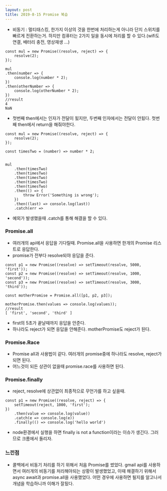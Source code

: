```yaml
---
layout: post
title: 2019-8-15 Promise 복습
---
```


- 비동기 : 멀티태스킹, 한가지 이상의 것을 한번에 처리하는게 아니라 단지 스위치를 빠르게 전환하는거. 하지만 컴퓨터는 2가지 일을 동시에 처리를 할 수 있다.(wifi도 연결, 배터리 충전, 영상재생 ...)

```
const mul = new Promise((resolve, reject) => {
    resolve(2);
});

mul
.then(number => {
    console.log(number * 2);
})
.then(otherNumber => {
    console.log(otherNumber * 2);
})
//result
4
NaN
```

- 첫번째 then에서는 인자가 전달이 됬지만, 두번째 인자에서는 전달이 안됬다. 첫번째 then에서 return을 해줘야한다.

```
const mul = new Promise((resolve, reject) => {
    resolve(2);
});

const timesTwo = (number) => number * 2;


mul
    .then(timesTwo)
    .then(timesTwo)
    .then(timesTwo)
    .then(timesTwo)
    .then(timesTwo)
    .then(() => {
        throw Error('Something is wrong');
    })
    .then((last) => console.log(last))
    .catch(err =>
```

- 예외가 발생했을때 .catch를 통해 해결을 할 수 있다.

### Promise.all

- 여러개의 api에서 응답을 기다릴때. Promise.all을 사용하면 한개의 Promise 리스트로 응답한다.
- promise가 전부다 resolve되야 응답을 준다.

```
const p1 = new Promise((resolve) => setTimeout(resolve, 5000, 'first'));
const p2 = new Promise((resolve) => setTimeout(resolve, 1000, 'second'));
const p3 = new Promise((resolve) => setTimeout(resolve, 3000, 'third'));

const motherPromise = Promise.all([p1, p2, p3]);

motherPromise.then(values => console.log(values));
//result
[ 'first', 'second', 'third' ]
```

- first의 5초가 끝날때까지 응답을 안준다.
- 하나라도 reject가 되면 응답을 안해준다. motherPromise도 reject가 된다.

### Promise.Race

- Promise all과 사용법이 같다. 여러개의 promise중에 하나라도 resolve, reject가 되면 된다.
- 어느것이 되든 상관이 없을때 promise.race를 사용하면 된다.

### Promise.finally

- reject, resolve에 상관없이 최종적으로 무언가를 하고 싶을때.

```
const p1 = new Promise((resolve, reject) => {
    setTimeout(reject, 1000, 'first');
})
    .then(value => console.log(value))
    .catch(e => console.log(e))
    .finally(() => console.log('hello world')
```

- node환경에서 실행을 하면 finally is not a function이라는 이슈가 생긴다. 그러므로 크롬에서 돌리자.

### 느낀점

- 콜백에서 비동기 처리를 하기 위해서 처음 Promise를 썼었다. gmail api를 사용하면서 여러개의 비동기를 처리해야되는 상황이 발생했었고, 이때 해결하기 위해서 async await과 promise.all을 사용했었다. 어떤 경우에 사용하면 될지를 알고나서 개념을 학습하니까 이해가 잘됬다.
